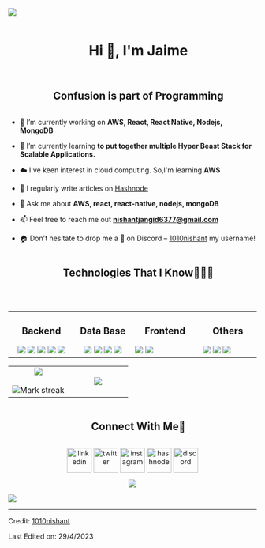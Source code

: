 
<!--horizontal divider(gradiant)-->
<img src="https://user-images.githubusercontent.com/73097560/115834477-dbab4500-a447-11eb-908a-139a6edaec5c.gif">

<!--h1 without bottom border-->
<div id="user-content-toc">
  <ul align="center">
    <summary><h1 style="display: inline-block">Hi 👋, I'm Jaime</h1></summary>
  </ul>
</div>

<!--h2 without bottom border-->
<div id="user-content-toc">
  <ul align="center">
    <summary><h2 style="display: inline-block">Confusion is part of Programming</h2></summary>
  </ul>
</div>


<!--Intro start-->
- 🔭 I’m currently working on **AWS, React, React Native, Nodejs, MongoDB**

- 🌱 I’m currently learning **to put together multiple Hyper Beast Stack for Scalable Applications.**

- ☁️ I've keen interest in cloud computing. So,I'm learning **AWS**

- 📝 I regularly write articles on [Hashnode](https://1010nishant.hashnode.dev/)

- 💬 Ask me about **AWS, react, react-native, nodejs, mongoDB**

- 📫 Feel free to reach me out **nishantjangid6377@gmail.com**

- 🏠 Don't hesitate to drop me a **👋** on Discord –  [1010nishant](https://discordapp.com/users/957722095381540874) my username!

<div id="user-content-toc">
  <ul align="center">
    <summary><h2 style="display: inline-block">Technologies That I Know👨🏻‍💻</h2></summary>
  </ul>
</div>

<br/>  
<!--Intro end-->
<table align="center">
  
<tr>
<td align="top" width="15%">


<h3 align="center">Backend</h3>
<div align="center">
  <img src="https://skillicons.dev/icons?i=c&perline=14" />
  <img src="https://skillicons.dev/icons?i=java&perline=14"/>
  <img src="https://skillicons.dev/icons?i=bash&perline=14"/>
  <img src="https://skillicons.dev/icons?i=docker&perline=14"/>
  <img src="https://skillicons.dev/icons?i=cmake&perline=14"/>
</div>

<td align="top" width="15%">

<h3 align="center">Data Base</h3>
<div align="center">
  <img src="https://skillicons.dev/icons?i=aws&perline=14"/>
  <img src="https://skillicons.dev/icons?i=mongodb&perline=14"/>
  <img src="https://skillicons.dev/icons?i=firebase&perline=14"/>
  <img src="https://skillicons.dev/icons?i=mysql&perline=14"/>
</div>
  
</td><td valign="top" width="15%">
  
<h3 align="center">Frontend </h3>
  <img src="https://skillicons.dev/icons?i=html&perline=14"/>
  <img src="https://skillicons.dev/icons?i=css&perline=14"/>
<div align="center">

</td><td valign="top" width="15%">

<h3 align="center">Others </h3>
  <img src="https://skillicons.dev/icons?i=github&perline=14"/>
  <img src="https://skillicons.dev/icons?i=git&perline=14"/>
  <img src="https://skillicons.dev/icons?i=linux&perline=14"/>
<div align="center">  
</div>

</td></tr>
</table>


<!--- stats & Trophy (start) -->
<p align="center">
  <!--- stats (start) -->
<table align="center">
<tr border="none">
<td width="50%" align="center">

  <img  align="center"  src="https://github-readme-stats.vercel.app/api?username=ja1m3st&theme=gruvbox&show_icons=true&count_private=true" />
  <br></br>
<img  title="🔥 Get streak stats for your profile at git.io/streak-stats" alt="Mark streak" src="https://github-readme-streak-stats.herokuapp.com/?user=1010nishant&theme=gruvbox&hide_border=false" /> 
</td>

  <td width="50%" align="center">
    <img  align="center"  src="https://github-readme-stats.anuraghazra1.vercel.app/api/top-langs/?username=ja1m3st&theme=gruvbox&hide_border=false&no-bg=true&no-frame=true&langs_count=10"/>
  </td>

</tr>
</table>
   
<!--- stats (end) -->

<div id="user-content-toc">
  <ul align="center">
    <summary><h2 style="display: inline-block">Connect With Me🤝</h2></summary>
  </ul>
</div>

<!--icons and links-->
<p align="center">
<a href="https://www.linkedin.com/in/jaime-s%C3%A1nchez-guinea-1892872a5/" target="blank"><img align="center" src="https://user-images.githubusercontent.com/88904952/234979284-68c11d7f-1acc-4f0c-ac78-044e1037d7b0.png" alt="linkedin" height="50" width="50" /></a>
<a href="https://twitter.com/1010nishant" target="blank"><img align="center" src="https://user-images.githubusercontent.com/88904952/234980676-61bfb021-ecc8-48f7-88e6-34c1b06c4a58.png" alt="twitter" height="50" width="50" /></a> 
<a href="https://www.instagram.com/nishant.jangir.1010/" target="blank"><img align="center" src="https://user-images.githubusercontent.com/88904952/234981169-2dd1e58f-4b7e-468c-8213-034ba62156c3.png" alt="instagram" height="50" width="50" /></a>
<a href="https://1010nishant.hashnode.dev/" target="blank"><img align="center" src="https://user-images.githubusercontent.com/88904952/234982196-562aea17-5532-4550-8c08-1c7cb994a541.png" alt="hashnode" height="50" width="50" /></a>
<a href="https://discordapp.com/users/957722095381540874" target="blank"><img align="center" src="https://user-images.githubusercontent.com/88904952/234982627-019fd336-6248-453c-9b05-97c13fd1d207.png" alt="discord" height="50" width="50" /></a>
  
</p>


<!--profile visit count-->
<div align="center">
  
[![](https://visitcount.itsvg.in/api?id=1010nishant&icon=3&color=6)](https://visitcount.itsvg.in)
  
</div>


<!--horizontal divider(gradiant)-->
<img src="https://user-images.githubusercontent.com/73097560/115834477-dbab4500-a447-11eb-908a-139a6edaec5c.gif">

----------------------------------------------------------------------
Credit: [1010nishant](https://github.com/1010nishant)

Last Edited on: 29/4/2023
